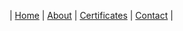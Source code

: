 | [Home][1] | [About][5] | [Certificates][6] | [Contact][7] |

[1]: /
[5]: about
[6]: certificates
[7]: mailto:design@scottensound.com